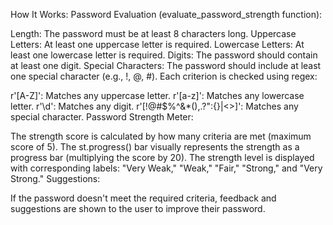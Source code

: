 How It Works:
Password Evaluation (evaluate_password_strength function):

Length: The password must be at least 8 characters long.
Uppercase Letters: At least one uppercase letter is required.
Lowercase Letters: At least one lowercase letter is required.
Digits: The password should contain at least one digit.
Special Characters: The password should include at least one special character (e.g., !, @, #).
Each criterion is checked using regex:

r'[A-Z]': Matches any uppercase letter.
r'[a-z]': Matches any lowercase letter.
r'\d': Matches any digit.
r'[!@#$%^&*(),.?":{}|<>]': Matches any special character.
Password Strength Meter:

The strength score is calculated by how many criteria are met (maximum score of 5).
The st.progress() bar visually represents the strength as a progress bar (multiplying the score by 20).
The strength level is displayed with corresponding labels: "Very Weak," "Weak," "Fair," "Strong," and "Very Strong."
Suggestions:

If the password doesn't meet the required criteria, feedback and suggestions are shown to the user to improve their password.
